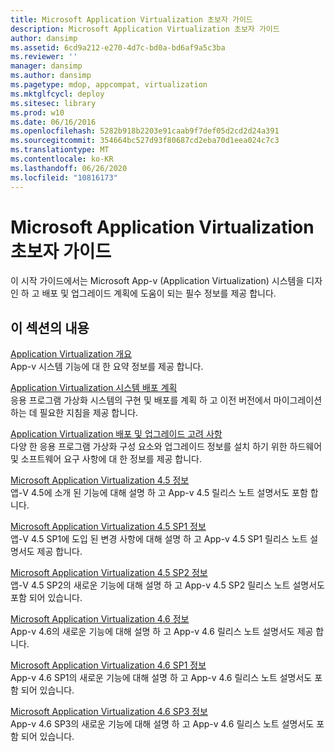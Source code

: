 ```yaml
---
title: Microsoft Application Virtualization 초보자 가이드
description: Microsoft Application Virtualization 초보자 가이드
author: dansimp
ms.assetid: 6cd9a212-e270-4d7c-bd0a-bd6af9a5c3ba
ms.reviewer: ''
manager: dansimp
ms.author: dansimp
ms.pagetype: mdop, appcompat, virtualization
ms.mktglfcycl: deploy
ms.sitesec: library
ms.prod: w10
ms.date: 06/16/2016
ms.openlocfilehash: 5282b918b2203e91caab9f7def05d2cd2d24a391
ms.sourcegitcommit: 354664bc527d93f80687cd2eba70d1eea024c7c3
ms.translationtype: MT
ms.contentlocale: ko-KR
ms.lasthandoff: 06/26/2020
ms.locfileid: "10816173"
---
```

# Microsoft Application Virtualization 초보자 가이드


이 시작 가이드에서는 Microsoft App-v (Application Virtualization) 시스템을 디자인 하 고 배포 및 업그레이드 계획에 도움이 되는 필수 정보를 제공 합니다.

## 이 섹션의 내용


<a href="" id="overview-of-application-virtualization"></a>[Application Virtualization 개요](overview-of-application-virtualization.md)  
App-v 시스템 기능에 대 한 요약 정보를 제공 합니다.

<a href="" id="planning-for-application-virtualization-system-deployment"></a>[Application Virtualization 시스템 배포 계획](planning-for-application-virtualization-system-deployment.md)  
응용 프로그램 가상화 시스템의 구현 및 배포를 계획 하 고 이전 버전에서 마이그레이션하는 데 필요한 지침을 제공 합니다.

<a href="" id="application-virtualization-deployment-and-upgrade-considerations"></a>[Application Virtualization 배포 및 업그레이드 고려 사항](application-virtualization-deployment-and-upgrade-considerations-copy.md)  
다양 한 응용 프로그램 가상화 구성 요소와 업그레이드 정보를 설치 하기 위한 하드웨어 및 소프트웨어 요구 사항에 대 한 정보를 제공 합니다.

<a href="" id="about-microsoft-application-virtualization-4-5"></a>[Microsoft Application Virtualization 4.5 정보](about-microsoft-application-virtualization-45.md)  
앱-V 4.5에 소개 된 기능에 대해 설명 하 고 App-v 4.5 릴리스 노트 설명서도 포함 합니다.

<a href="" id="about-microsoft-application-virtualization-4-5-sp1"></a>[Microsoft Application Virtualization 4.5 SP1 정보](about-microsoft-application-virtualization-45-sp1.md)  
앱-V 4.5 SP1에 도입 된 변경 사항에 대해 설명 하 고 App-v 4.5 SP1 릴리스 노트 설명서도 제공 합니다.

<a href="" id="about-microsoft-application-virtualization-4-5-sp2"></a>[Microsoft Application Virtualization 4.5 SP2 정보](about-microsoft-application-virtualization-45-sp2.md)  
앱-V 4.5 SP2의 새로운 기능에 대해 설명 하 고 App-v 4.5 SP2 릴리스 노트 설명서도 포함 되어 있습니다.

<a href="" id="about-microsoft-application-virtualization-4-6"></a>[Microsoft Application Virtualization 4.6 정보](about-microsoft-application-virtualization-46.md)  
App-v 4.6의 새로운 기능에 대해 설명 하 고 App-v 4.6 릴리스 노트 설명서도 제공 합니다.

<a href="" id="about-microsoft-application-virtualization-4-6-sp1"></a>[Microsoft Application Virtualization 4.6 SP1 정보](about-microsoft-application-virtualization-46-sp1.md)  
App-v 4.6 SP1의 새로운 기능에 대해 설명 하 고 App-v 4.6 릴리스 노트 설명서도 포함 되어 있습니다.

<a href="" id="about-microsoft-application-virtualization-4-6-sp3"></a>[Microsoft Application Virtualization 4.6 SP3 정보](about-microsoft-application-virtualization-46-sp3.md)  
App-v 4.6 SP3의 새로운 기능에 대해 설명 하 고 App-v 4.6 릴리스 노트 설명서도 포함 되어 있습니다.

 

 





